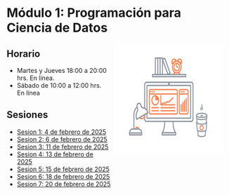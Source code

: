 # Módulo 1: Programación para Ciencia de Datos

<img src="imagenes/image.gif" align="right" height="250" width="250" hspace="10">

## Horario

+ Martes y Jueves 18:00 a 20:00 hrs. En línea.
+ Sábado de 10:00 a 12:00 hrs. En línea

## Sesiones 
- [Sesion 1: 4 de febrero de 2025](./sesion01)
- [Sesion 2: 6 de febrero de 2025](./sesion02)
- [Sesion 3: 11 de febrero de 2025](./sesion03)
- [Sesion 4: 13 de febrero de 2025](./sesion04)
- [Sesion 5: 15 de febrero de 2025](./sesion05)
- [Sesion 6: 18 de febrero de 2025](./sesion06)
- [Sesion 7: 20 de febrero de 2025](./sesion07)
